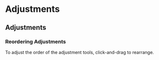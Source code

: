 # Adjustments

## Adjustments

### Reordering Adjustments

To adjust the order of the adjustment tools, click-and-drag to rearrange.

